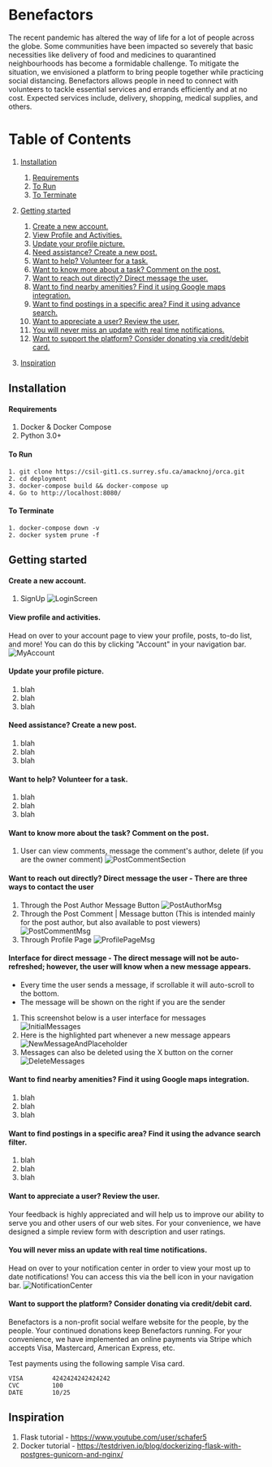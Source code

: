 
# Benefactors
The recent pandemic has altered the way of life for a lot of people across the globe. Some communities have been impacted so severely that basic necessities like delivery of food and medicines to quarantined neighbourhoods has become a formidable challenge. To mitigate the situation, we envisioned a platform to bring people together while practicing social distancing. Benefactors allows people in need to connect with volunteers to tackle essential services and errands efficiently and at no cost. Expected services include, delivery, shopping, medical supplies, and others.


# Table of Contents
1. [Installation](#installation)
    1. [Requirements](#requirements)
    2. [To Run](#to-run)
    3. [To Terminate](#to-terminate)
2. [Getting started](#getting-started)
    1. [Create a new account.](#create-a-new-account.)
    1. [View Profile and Activities.](#view-profile-and-activities.)
    1. [Update your profile picture.](#update-your-profile-picture.)
    2. [Need assistance? Create a new post.](#need-assistance-create-a-new-post)
    3. [Want to help? Volunteer for a task.](#want-to-help-volunteer-for-a-task)
    4. [Want to know more about a task? Comment on the post.](#want-to-know-more-about-a-task-comment-on-the-post)
    5. [Want to reach out directly? Direct message the user.](#want-to-reach-out-directly-direct-message-the-user)
    6. [Want to find nearby amenities? Find it using Google maps integration.](#want-to-find-nearby-amenities-find-it-using-google-maps-integration)
    7. [Want to find postings in a specific area? Find it using advance search.](#want-to-find-postings-in-a-specific-area-find-it-using-advance-search)
    8. [Want to appreciate a user? Review the user.](#want-to-appreciate-a-volunteer-review-the-user)
    9. [You will never miss an update with real time notifications.](#you-will-never-miss-an-update-with-real-time-notifications.)
    10. [Want to support the platform? Consider donating via credit/debit card.](#want-to-support-the-platform-consider-donating-via-creditdebit-card.)

3. [Inspiration](#inspiration)

## Installation

#### Requirements
1. Docker & Docker Compose
2. Python 3.0+


#### To Run
```
1. git clone https://csil-git1.cs.surrey.sfu.ca/amacknoj/orca.git
2. cd deployment
3. docker-compose build && docker-compose up
4. Go to http://localhost:8080/
```

#### To Terminate
```
1. docker-compose down -v
2. docker system prune -f
```


## Getting started
#### Create a new account.
1. SignUp 
![LoginScreen](docs/resources/LoginScreen.PNG)

#### View profile and activities.
Head on over to your account page to view your profile, posts, to-do list, and more! You can do this by clicking "Account" in your navigation bar.
![MyAccount](docs/resources/MyAccount.PNG)

#### Update your profile picture.
1. blah
2. blah 
3. blah

#### Need assistance? Create a new post.
1. blah
2. blah 
3. blah

#### Want to help? Volunteer for a task.
1. blah
2. blah 
3. blah

#### Want to know more about the task? Comment on the post.
1. User can view comments, message the comment's author, delete (if you are the owner comment)
![PostCommentSection](docs/resources/PostCommentSection.png)

#### Want to reach out directly? Direct message the user - There are three ways to contact the user
1. Through the Post Author Message Button
![PostAuthorMsg](docs/resources/PostAuthorMsg.png)
2. Through the Post Comment | Message button (This is intended mainly for the post author, but also available to post viewers) 
![PostCommentMsg](docs/resources/PostCommentMsg.png)
3. Through Profile Page
![ProfilePageMsg](docs/resources/ProfilePageMsg.png)

#### Interface for direct message - The direct message will not be auto-refreshed; however, the user will know when a new message appears.
- Every time the user sends a message, if scrollable it will auto-scroll to the bottom.
- The message will be shown on the right if you are the sender
1. This screenshot below is a user interface for messages
![InitialMessages](docs/resources/InitialMessages.png)
2. Here is the highlighted part whenever a new message appears
![NewMessageAndPlaceholder](docs/resources/NewMessageAndPlaceholder.png)
3. Messages can also be deleted using the X button on the corner
![DeleteMessages](docs/resources/DeleteMessages.png)

#### Want to find nearby amenities? Find it using Google maps integration.
1. blah
2. blah 
3. blah

#### Want to find postings in a specific area? Find it using the advance search filter.
1. blah
2. blah 
3. blah

#### Want to appreciate a user? Review the user. 
Your feedback is highly appreciated and will help us to improve our ability to serve you and other users of our web sites.
For your convenience, we have designed a simple review form with description and user ratings. 


#### You will never miss an update with real time notifications.
Head on over to your notification center in order to view your most up to date notifications! You can access this via the bell icon in your navigation bar.
![NotificationCenter](docs/resources/NotificationCenter.png)


#### Want to support the platform? Consider donating via credit/debit card.
Benefactors is a non-profit social welfare website for the people, by the people. Your continued donations keep Benefactors running.
For your convenience, we have implemented an online payments via Stripe which accepts Visa, Mastercard, American Express, etc.

Test payments using the following sample Visa card.
```
VISA        4242424242424242
CVC         100
DATE        10/25
```

## Inspiration
1. Flask tutorial - https://www.youtube.com/user/schafer5
2. Docker tutorial - https://testdriven.io/blog/dockerizing-flask-with-postgres-gunicorn-and-nginx/
